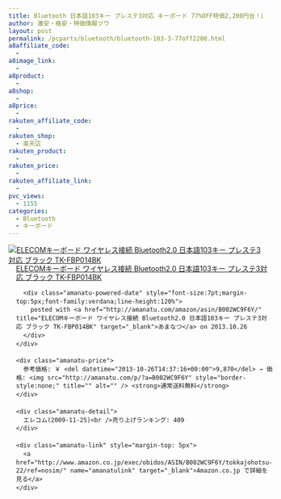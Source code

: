 ```yaml
---
title: Bluetooth 日本語103キー プレステ3対応 キーボード 77%OFF特価2,200円台！送料無料！
author: 激安・格安・特価情報ツウ
layout: post
permalink: /pcparts/bluetooth/bluetooth-103-3-77off2200.html
a8affiliate_code:
  - 
a8image_link:
  - 
a8product:
  - 
a8shop:
  - 
a8price:
  - 
rakuten_affiliate_code:
  - 
rakuten_shop:
  - 楽天店
rakuten_product:
  - 
rakuten_price:
  - 
rakuten_affiliate_link:
  - 
pvc_views:
  - 1155
categories:
  - Bluetooth
  - キーボード
---
```

<div class="amanatu-box" style="margin-bottom:0px;">
  <div class="amanatu-image" style="float:left;">
    <a href="http://www.amazon.co.jp/exec/obidos/ASIN/B002WC9F6Y/tokkajohotsu-22/ref=nosim/" name="amanatulink" target="_blank"><img src="http://i2.wp.com/ecx.images-amazon.com/images/I/51c90xdzE8L._SL160_.jpg?w=546" alt="ELECOMキーボード ワイヤレス接続 Bluetooth2.0 日本語103キー プレステ3対応 ブラック TK-FBP014BK" style="border: none;" data-recalc-dims="1" /></a>
  </div>
  
  <div class="amanatu-info" style="float:left;margin-left:15px;line-height:120%">
    <div class="amanatu-name" style="margin-bottom:10px;line-height:120%">
      <a href="http://www.amazon.co.jp/exec/obidos/ASIN/B002WC9F6Y/tokkajohotsu-22/ref=nosim/" name="amanatulink" target="_blank">ELECOMキーボード ワイヤレス接続 Bluetooth2.0 日本語103キー プレステ3対応 ブラック TK-FBP014BK</a> 
      
      <div class="amanatu-powered-date" style="font-size:7pt;margin-top:5px;font-family:verdana;line-height:120%">
        posted with <a href="http://amanatu.com/amazon/asin/B002WC9F6Y/" title="ELECOMキーボード ワイヤレス接続 Bluetooth2.0 日本語103キー プレステ3対応 ブラック TK-FBP014BK" target="_blank">あまなつ</a> on 2013.10.26
      </div>
    </div>
    
    <div class="amanatu-price">
      参考価格: ￥ <del datetime="2013-10-26T14:37:16+00:00">9,870</del> → 価格: <img src="http://amanatu.com/p/?a=B002WC9F6Y" style="border-style:none;" title="" alt="" /> <strong>通常送料無料</strong>
    </div>
    
    <div class="amanatu-detail">
      エレコム(2009-11-25)<br />売り上げランキング: 409
    </div>
    
    <div class="amanatu-link" style="margin-top: 5px">
      <a href="http://www.amazon.co.jp/exec/obidos/ASIN/B002WC9F6Y/tokkajohotsu-22/ref=nosim/" name="amanatulink" target="_blank">Amazon.co.jp で詳細を見る</a>
    </div>
  </div>
  
  <div class="amanatu-footer" style="clear: left">
  </div>
</div>